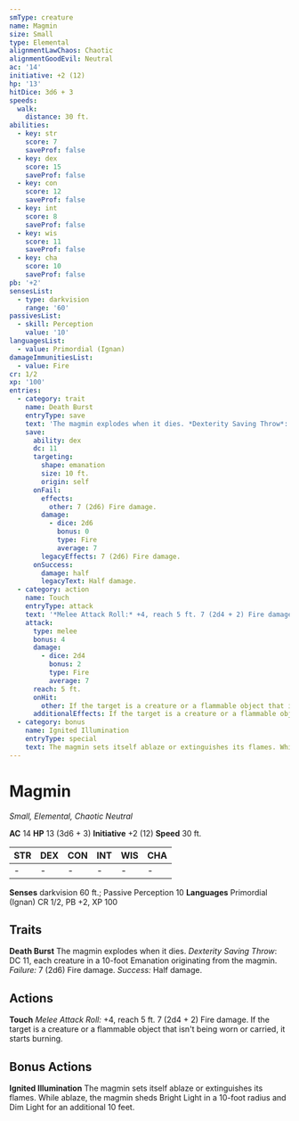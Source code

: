```yaml
---
smType: creature
name: Magmin
size: Small
type: Elemental
alignmentLawChaos: Chaotic
alignmentGoodEvil: Neutral
ac: '14'
initiative: +2 (12)
hp: '13'
hitDice: 3d6 + 3
speeds:
  walk:
    distance: 30 ft.
abilities:
  - key: str
    score: 7
    saveProf: false
  - key: dex
    score: 15
    saveProf: false
  - key: con
    score: 12
    saveProf: false
  - key: int
    score: 8
    saveProf: false
  - key: wis
    score: 11
    saveProf: false
  - key: cha
    score: 10
    saveProf: false
pb: '+2'
sensesList:
  - type: darkvision
    range: '60'
passivesList:
  - skill: Perception
    value: '10'
languagesList:
  - value: Primordial (Ignan)
damageImmunitiesList:
  - value: Fire
cr: 1/2
xp: '100'
entries:
  - category: trait
    name: Death Burst
    entryType: save
    text: 'The magmin explodes when it dies. *Dexterity Saving Throw*: DC 11, each creature in a 10-foot Emanation originating from the magmin. *Failure:*  7 (2d6) Fire damage. *Success:*  Half damage.'
    save:
      ability: dex
      dc: 11
      targeting:
        shape: emanation
        size: 10 ft.
        origin: self
      onFail:
        effects:
          other: 7 (2d6) Fire damage.
        damage:
          - dice: 2d6
            bonus: 0
            type: Fire
            average: 7
        legacyEffects: 7 (2d6) Fire damage.
      onSuccess:
        damage: half
        legacyText: Half damage.
  - category: action
    name: Touch
    entryType: attack
    text: '*Melee Attack Roll:* +4, reach 5 ft. 7 (2d4 + 2) Fire damage. If the target is a creature or a flammable object that isn''t being worn or carried, it starts burning.'
    attack:
      type: melee
      bonus: 4
      damage:
        - dice: 2d4
          bonus: 2
          type: Fire
          average: 7
      reach: 5 ft.
      onHit:
        other: If the target is a creature or a flammable object that isn't being worn or carried, it starts burning.
      additionalEffects: If the target is a creature or a flammable object that isn't being worn or carried, it starts burning.
  - category: bonus
    name: Ignited Illumination
    entryType: special
    text: The magmin sets itself ablaze or extinguishes its flames. While ablaze, the magmin sheds Bright Light in a 10-foot radius and Dim Light for an additional 10 feet.
---
```


# Magmin
*Small, Elemental, Chaotic Neutral*

**AC** 14
**HP** 13 (3d6 + 3)
**Initiative** +2 (12)
**Speed** 30 ft.

| STR | DEX | CON | INT | WIS | CHA |
| --- | --- | --- | --- | --- | --- |
| - | - | - | - | - | - |

**Senses** darkvision 60 ft.; Passive Perception 10
**Languages** Primordial (Ignan)
CR 1/2, PB +2, XP 100

## Traits

**Death Burst**
The magmin explodes when it dies. *Dexterity Saving Throw*: DC 11, each creature in a 10-foot Emanation originating from the magmin. *Failure:*  7 (2d6) Fire damage. *Success:*  Half damage.

## Actions

**Touch**
*Melee Attack Roll:* +4, reach 5 ft. 7 (2d4 + 2) Fire damage. If the target is a creature or a flammable object that isn't being worn or carried, it starts burning.

## Bonus Actions

**Ignited Illumination**
The magmin sets itself ablaze or extinguishes its flames. While ablaze, the magmin sheds Bright Light in a 10-foot radius and Dim Light for an additional 10 feet.
